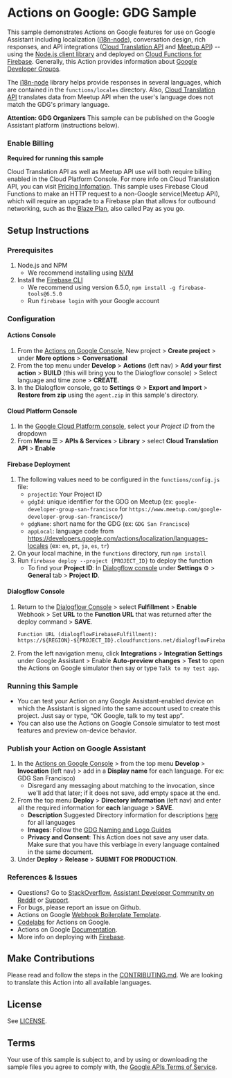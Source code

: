 # Actions on Google: GDG Sample

This sample demonstrates Actions on Google features for use on Google Assistant including localization ([i18n-node](https://github.com/mashpie/i18n-node)), conversation design, rich responses, and API integrations ([Cloud Translation API](https://cloud.google.com/translate/docs/) and [Meetup API](https://www.meetup.com/meetup_api/)) -- using the [Node.js client library](https://github.com/actions-on-google/actions-on-google-nodejs) and deployed on [Cloud Functions for Firebase](https://firebase.google.com/docs/functions/). Generally, this Action provides information about [Google Developer Groups](https://developers.google.com/groups).

The [i18n-node](https://github.com/mashpie/i18n-node) library helps provide responses in several languages, which are contained in the `functions/locales` directory. Also, [Cloud Translation API](https://cloud.google.com/translate/docs/) translates data from Meetup API when the user's language does not match the GDG's primary language.

**Attention: GDG Organizers**
This sample can be published on the Google Assistant platform (instructions below).

### Enable Billing
**Required for running this sample**

Cloud Translation API as well as Meetup API use will both require billing enabled in the Cloud Platform Console. For more info on Cloud Translation API, you can visit [Pricing Infomation](https://cloud.google.com/translate#translation-api-pricing). This sample uses Firebase Cloud Functions to make an HTTP request to a non-Google service(Meetup API), which will require an upgrade to a Firebase plan that allows for outbound networking, such as the [Blaze Plan](https://firebase.google.com/pricing/), also called Pay as you go.

## Setup Instructions
### Prerequisites
1. Node.js and NPM
    + We recommend installing using [NVM](https://github.com/creationix/nvm)
1. Install the [Firebase CLI](https://developers.google.com/actions/dialogflow/deploy-fulfillment)
    + We recommend using version 6.5.0, `npm install -g firebase-tools@6.5.0`
    + Run `firebase login` with your Google account

### Configuration
#### Actions Console
1. From the [Actions on Google Console](https://console.actions.google.com/?inviteCode=gdgaction), New project > **Create project** > under **More options** > **Conversational**
1. From the top menu under **Develop** > **Actions** (left nav) > **Add your first action** > **BUILD** (this will bring you to the Dialogflow console) > Select language and time zone > **CREATE**.
1. In the Dialogflow console, go to **Settings** ⚙ > **Export and Import** > **Restore from zip** using the `agent.zip` in this sample's directory.

#### Cloud Platform Console
1. In the [Google Cloud Platform console](https://console.cloud.google.com/), select your *Project ID* from the dropdown
1. From **Menu ☰** > **APIs & Services** > **Library** > select **Cloud Translation API** > **Enable**

#### Firebase Deployment
1. The following values need to be configured in the `functions/config.js` file:
    + `projectId`:  Your Project ID
    + `gdgId`: unique identifier for the GDG on Meetup (ex: `google-developer-group-san-francisco` for `https://www.meetup.com/google-developer-group-san-francisco/`)
    + `gdgName`: short name for the GDG (ex: `GDG San Francisco`)
    + `appLocal`: language code from https://developers.google.com/actions/localization/languages-locales (ex: `en`, `pt`, `ja`, `es`, `tr`)
1. On your local machine, in the `functions` directory, run `npm install`
1. Run `firebase deploy --project {PROJECT_ID}` to deploy the function
    + To find your **Project ID**: In [Dialogflow console](https://console.dialogflow.com/) under **Settings** ⚙ > **General** tab > **Project ID**.

#### Dialogflow Console
1. Return to the [Dialogflow Console](https://console.dialogflow.com) > select **Fulfillment** > **Enable** Webhook > Set **URL** to the **Function URL** that was returned after the deploy command > **SAVE**.
    ```
    Function URL (dialogflowFirebaseFulfillment): https://${REGION}-${PROJECT_ID}.cloudfunctions.net/dialogflowFirebaseFulfillment
    ```
1. From the left navigation menu, click **Integrations** > **Integration Settings** under Google Assistant > Enable **Auto-preview changes** > **Test** to open the Actions on Google simulator then say or type `Talk to my test app`.

### Running this Sample
+ You can test your Action on any Google Assistant-enabled device on which the Assistant is signed into the same account used to create this project. Just say or type, “OK Google, talk to my test app”.
+ You can also use the Actions on Google Console simulator to test most features and preview on-device behavior.

### Publish your Action on Google Assistant
1. In the [Actions on Google Console](https://console.actions.google.com) > from the top menu **Develop** > **Invocation** (left nav) > add in a **Display name** for each language. For ex: GDG San Francisco)
    + Disregard any messaging about matching to the invocation, since we'll add that later; if it does not save, add empty space at the end.
1. From the top menu **Deploy** > **Directory information** (left nav) and enter all the required information for **each** language > **SAVE**.
    + **Description** Suggested Directory information for descriptions [here](resources.md) for all languages
    + **Images**: Follow the [GDG Naming and Logo Guides](https://developers.google.com/programs/community/gdg/resources/)
    + **Privacy and Consent**: This Action does not save any user data. Make sure that you have this verbiage in every language contained in the same document.
1. Under **Deploy** > **Release** > **SUBMIT FOR PRODUCTION**.

### References & Issues
+ Questions? Go to [StackOverflow](https://stackoverflow.com/questions/tagged/actions-on-google), [Assistant Developer Community on Reddit](https://www.reddit.com/r/GoogleAssistantDev/) or [Support](https://developers.google.com/actions/support/).
+ For bugs, please report an issue on Github.
+ Actions on Google [Webhook Boilerplate Template](https://github.com/actions-on-google/dialogflow-webhook-boilerplate-nodejs).
+ [Codelabs](https://codelabs.developers.google.com/?cat=Assistant) for Actions on Google.
+ Actions on Google [Documentation](https://developers.google.com/actions/extending-the-assistant).
+ More info on deploying with [Firebase](https://developers.google.com/actions/dialogflow/deploy-fulfillment).

## Make Contributions
Please read and follow the steps in the [CONTRIBUTING.md](CONTRIBUTING.md).
We are looking to translate this Action into all available languages.

## License
See [LICENSE](LICENSE).

## Terms
Your use of this sample is subject to, and by using or downloading the sample files you agree to comply with, the [Google APIs Terms of Service](https://developers.google.com/terms/).
